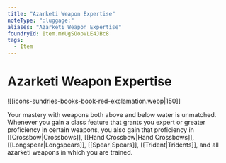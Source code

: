 ```yaml
---
title: "Azarketi Weapon Expertise"
noteType: ":luggage:"
aliases: "Azarketi Weapon Expertise"
foundryId: Item.mYUgSOopVLE4JBc8
tags:
  - Item
---
```


# Azarketi Weapon Expertise
![[icons-sundries-books-book-red-exclamation.webp|150]]

Your mastery with weapons both above and below water is unmatched. Whenever you gain a class feature that grants you expert or greater proficiency in certain weapons, you also gain that proficiency in [[Crossbow|Crossbows]], [[Hand Crossbow|Hand Crossbows]], [[Longspear|Longspears]], [[Spear|Spears]], [[Trident|Tridents]], and all azarketi weapons in which you are trained.
